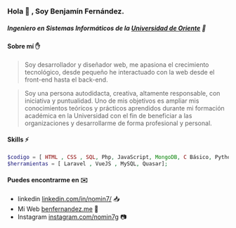 ### Hola :wave: , Soy Benjamín Fernández.

##### Ingeniero en Sistemas Informáticos de la [Universidad de Oriente](https://www.univo.edu.sv/) :blue_book:

#### Sobre mí :raised_hand:
>Soy desarrollador y diseñador web, me apasiona el crecimiento tecnológico, desde pequeño he interactuado con la web desde el front-end hasta el back-end. 

>Soy una persona autodidacta, creativa, altamente responsable, con iniciativa y puntualidad. Uno de mis objetivos es ampliar mis conocimientos teóricos y prácticos aprendidos durante mi formación académica en la Universidad con el fin de beneficiar a las organizaciones y desarrollarme de forma profesional y personal.


#### Skills :zap:
```php
$codigo = [ HTML , CSS , SQL, Php, JavaScript, MongoDB, C Básico, Python Básico];
$herramientas = [ Laravel , VueJS , MySQL, Quasar];
```
#### Puedes encontrarme en :envelope:
- linkedin [linkedin.com/in/nomin7/](https://www.linkedin.com/in/nomin7/) :inbox_tray:
- Mi Web [benfernandez.me](http://benfernandez.me/) :link:
- Instagram [instagram.com/nomin7g](https://www.instagram.com/nomin7g/) :camera:
